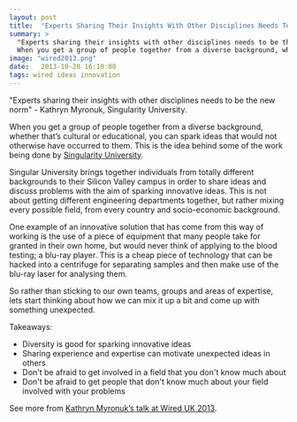 ```yaml
---
layout: post
title:  "Experts Sharing Their Insights With Other Disciplines Needs To Be The New Norm"
summary: >
  "Experts sharing their insights with other disciplines needs to be the new norm" - Kathryn Myronuk, Singularity University.
  When you get a group of people together from a diverse background, whether that’s cultural or educational, you can spark ideas that would not otherwise have occurred to them. This is the idea behind some of the work being done by Singularity University.
image: "wired2013.png"
date:   2013-10-28 16:10:00
tags: wired ideas innovation
---
```

"Experts sharing their insights with other disciplines needs to be the new norm" - Kathryn Myronuk, Singularity University.

When you get a group of people together from a diverse background, whether that’s cultural or educational, you can spark ideas that would not otherwise have occurred to them. This is the idea behind some of the work being done by [Singularity University][singularity-university].

Singular University brings together individuals from totally different backgrounds to their Silicon Valley campus in order to share ideas and discuss problems with the aim of sparking innovative ideas. This is not about getting different engineering departments together, but rather mixing every possible field, from every country and socio-economic background.

One example of an innovative solution that has come from this way of working is the use of a piece of equipment that many people take for granted in their own home, but would never think of applying to the blood testing; a blu-ray player. This is a cheap piece of technology that can be hacked into a centrifuge for separating samples and then make use of the blu-ray laser for analysing them.

So rather than sticking to our own teams, groups and areas of expertise, lets start thinking about how we can mix it up a bit and come up with something unexpected.

Takeaways:

* Diversity is good for sparking innovative ideas
* Sharing experience and expertise can motivate unexpected ideas in others
* Don't be afraid to get involved in a field that you don't know much about
* Don't be afraid to get people that don't know much about your field involved with your problems

See more from [Kathryn Myronuk’s talk at Wired UK 2013][wired-2013-kathryn-myronuk].

[singularity-university]:       http://singularityu.org/
[wired-2013-kathryn-myronuk]:   https://www.youtube.com/watch?v=tSaamDu5pws
